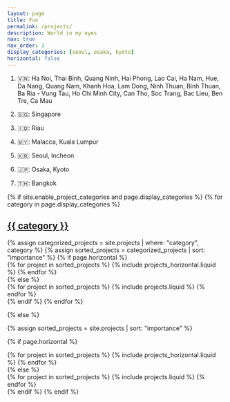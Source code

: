 ```yaml
---
layout: page
title: Fun
permalink: /projects/
description: World in my eyes
nav: true
nav_order: 3
display_categories: [seoul, osaka, kyoto]
horizontal: false
---
```

1. :vietnam:: Ha Noi, Thai Binh, Quang Ninh, Hai Phong, Lao Cai, Ha Nam, Hue, Da Nang, Quang Nam, Khanh Hoa, Lam Dong, Ninh Thuan, Binh Thuan, Ba Ria - Vung Tau, Ho Chi Minh City, Can Tho, Soc Trang, Bac Lieu, Ben Tre, Ca Mau

2. :singapore:: Singapore

3. :indonesia:: Riau

4. :malaysia:: Malacca, Kuala Lumpur

5. :kr:: Seoul, Incheon

6. :jp:: Osaka, Kyoto
 
7. :thailand:: Bangkok

<!-- 8. :australia:: Melbourne -->


<!-- pages/projects.md -->
<div class="projects">
{% if site.enable_project_categories and page.display_categories %}
  <!-- Display categorized projects -->
  {% for category in page.display_categories %}
  <a id="{{ category }}" href=".#{{ category }}">
    <h2 class="category">{{ category }}</h2>
  </a>
  {% assign categorized_projects = site.projects | where: "category", category %}
  {% assign sorted_projects = categorized_projects | sort: "importance" %}
  <!-- Generate cards for each project -->
  {% if page.horizontal %}
  <div class="container">
    <div class="row row-cols-2">
    {% for project in sorted_projects %}
      {% include projects_horizontal.liquid %}
    {% endfor %}
    </div>
  </div>
  {% else %}
  <div class="grid">
    {% for project in sorted_projects %}
      {% include projects.liquid %}
    {% endfor %}
  </div>
  {% endif %}
  {% endfor %}

{% else %}

<!-- Display projects without categories -->

{% assign sorted_projects = site.projects | sort: "importance" %}

  <!-- Generate cards for each project -->

{% if page.horizontal %}

  <div class="container">
    <div class="row row-cols-2">
    {% for project in sorted_projects %}
      {% include projects_horizontal.liquid %}
    {% endfor %}
    </div>
  </div>
  {% else %}
  <div class="grid">
    {% for project in sorted_projects %}
      {% include projects.liquid %}
    {% endfor %}
  </div>
  {% endif %}
{% endif %}
</div>
